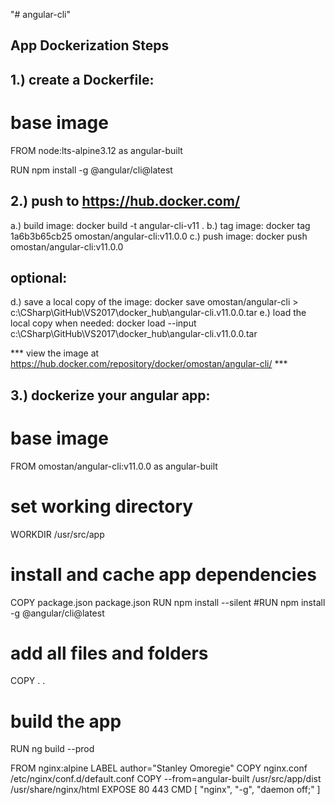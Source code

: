 "# angular-cli" 

App Dockerization Steps
-----------------------


1.) create a Dockerfile:
------------------------
# base image
FROM node:lts-alpine3.12 as angular-built

RUN npm install -g @angular/cli@latest



2.) push to https://hub.docker.com/
-----------------------------------

a.) build image: docker build -t angular-cli-v11 .
b.)   tag image: docker tag 1a6b3b65cb25 omostan/angular-cli:v11.0.0
c.)  push image: docker push omostan/angular-cli:v11.0.0

optional:
---------
d.) save a local copy of the image: docker save omostan/angular-cli > c:\CSharp\GitHub\VS2017\docker_hub\angular-cli.v11.0.0.tar
e.) load the local copy when needed: docker load --input c:\CSharp\GitHub\VS2017\docker_hub\angular-cli.v11.0.0.tar


*** view the image at https://hub.docker.com/repository/docker/omostan/angular-cli/ ***


3.) dockerize your angular app:
-------------------------------
# base image
FROM omostan/angular-cli:v11.0.0 as angular-built

# set working directory
WORKDIR /usr/src/app

# install and cache app dependencies
COPY package.json package.json
RUN npm install --silent
#RUN npm install -g @angular/cli@latest

# add all files and folders
COPY . .

# build the app
RUN ng build --prod

FROM nginx:alpine
LABEL author="Stanley Omoregie"
COPY nginx.conf /etc/nginx/conf.d/default.conf
COPY --from=angular-built /usr/src/app/dist /usr/share/nginx/html
EXPOSE 80 443
CMD [ "nginx", "-g", "daemon off;" ]

